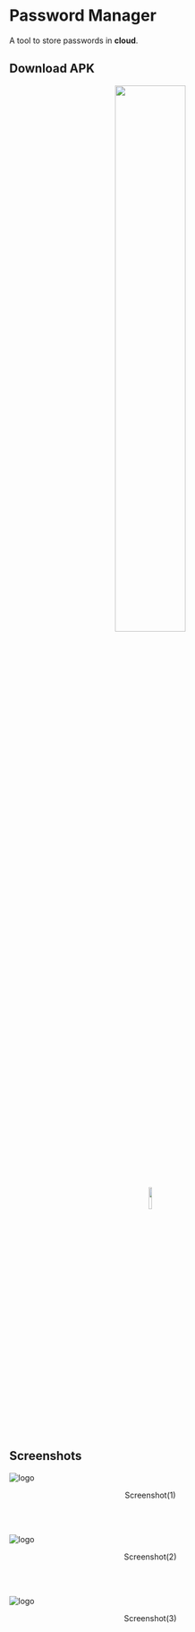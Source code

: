# Password Manager
A tool to store passwords in __cloud__.<br>
## Download APK
[<div align="center"><img align="center" width="50%" height="50%" src="https://github.com/hawk-lib/password-manager/releases/download/fikarnot-alpha-v1.0/description.png"></div>](#)
<br>
[<div align="center"><img width="10%" height="10%" src="https://github.com/hawk-lib/password-manager/releases/download/fikarnot-alpha-v1.0/download.png"></div>](https://github.com/hawk-lib/password-manager/releases/download/app/FikarNot-alpha-v1.0.apk)

<br><br>
## Screenshots

![logo](https://github.com/hawk-lib/password-manager/releases/download/fikarnot-alpha-v1.0/screenshot1.jpg)
<p align="center">Screenshot(1)</p><br><br>

![logo](https://github.com/hawk-lib/password-manager/releases/download/fikarnot-alpha-v1.0/screenshot2.jpg)
<p align="center">Screenshot(2)</p><br><br>

![logo](https://github.com/hawk-lib/password-manager/releases/download/fikarnot-alpha-v1.0/screenshot3.jpg)
<p align="center">Screenshot(3)</p><br>
